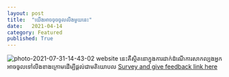 ```yaml
---
layout: post
title:  "យើងអាចចុចចូលលីងមួយនេះ"
date:   2021-04-14
category: Featured
published: True
---
```

<img src="https://i.ibb.co/CsSYhRh/photo-2021-07-31-14-43-02.jpg" alt="photo-2021-07-31-14-43-02" border="0"></a>
website នេះគឺស្ថិតនោក្នុងការដាក់ដំណើការសាកល្បងអ្នកអាចចូលទៅលីងខាងក្រោមដើម្បីផ្តល់ជាមតិយោបល
<a href="https://docs.google.com/forms/d/e/1FAIpQLSdbQoZM8xhszD2JE-WyzyJE8fYr4irqWIrwE_Dwf8lrmqRB0w/viewform">Survey and give feedback link here</a>
